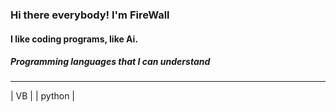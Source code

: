### Hi there everybody! I'm FireWall
#### I like coding programs, like Ai.
##### Programming languages that I can understand
_______________
| VB          |
| python      |

